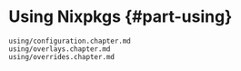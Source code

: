 # Using Nixpkgs {#part-using}

```{=include=} chapters
using/configuration.chapter.md
using/overlays.chapter.md
using/overrides.chapter.md
```
